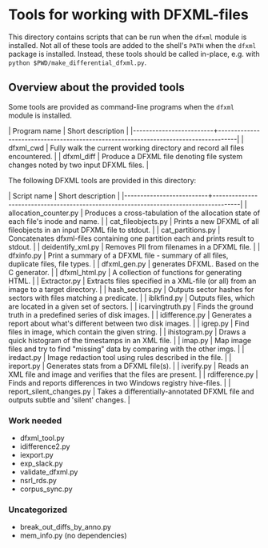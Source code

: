 # Tools for working with DFXML-files

This directory contains scripts that can be run when the `dfxml` module is installed. Not all of these tools are added to the shell's `PATH` when the `dfxml` package is installed. Instead, these tools should be called in-place, e.g. with `python $PWD/make_differential_dfxml.py`.

## Overview about the provided tools

Some tools are provided as command-line programs when the `dfxml` module is installed.

| Program name            | Short description                                                                  |
|-------------------------+------------------------------------------------------------------------------------|
| dfxml_cwd               | Fully walk the current working directory and record all files encountered.         |
| dfxml_diff              | Produce a DFXML file denoting file system changes noted by two input DFXML files.  |


The following DFXML tools are provided in this directory:

| Script name              | Short description                                                                    |
|--------------------------+--------------------------------------------------------------------------------------|
| allocation_counter.py    | Produces a cross-tabulation of the allocation state of each file's inode and name.   |
| cat_fileobjects.py       | Prints a new DFXML of all fileobjects in an input DFXML file to stdout.              |
| cat_partitions.py        | Concatenates dfxml-files containing one partition each and prints result to stdout.  |
| deidentify_xml.py        | Removes PII from filenames in a DFXML file.                                          |
| dfxinfo.py               | Print a summary of a DFXML file - summary of all files, duplicate files, file types. |
| dfxml_gen.py             | generates DFXML. Based on the C generator.                                           |
| dfxml_html.py            | A collection of functions for generating HTML.                                       |
| Extractor.py             | Extracts files specified in a XML-file (or all) from an image to a target directory. |
| hash_sectors.py          | Outputs sector hashes for sectors with files matching a predicate.                   |
| iblkfind.py              | Outputs files, which are located in a given set of sectors.                          |
| icarvingtruth.py         | Finds the ground truth in a predefined series of disk images.                        |
| idifference.py           | Generates a report about what's different between two disk images.                   |
| igrep.py                 | Find files in image, which contain the given string.                                 |
| ihistogram.py            | Draws a quick histogram of the timestamps in an XML file.                            |
| imap.py                  | Map image files and try to find "missing" data by comparing with the other imgs.     |
| iredact.py               | Image redaction tool using rules described in the file.                              |
| ireport.py               | Generates stats from a DFXML file(s).                                                |
| iverify.py               | Reads an XML file and image and verifies that the files are present.                 |
| rdifference.py           | Finds and reports differences in two Windows registry hive-files.                    |
| report_silent_changes.py | Takes a differentially-annotated DFXML file and outputs subtle and 'silent' changes. |


### Work needed

- dfxml_tool.py 
- idifference2.py
- iexport.py
- exp_slack.py
- validate_dfxml.py
- nsrl_rds.py
- corpus_sync.py


### Uncategorized

- break_out_diffs_by_anno.py
- mem_info.py (no dependencies)
